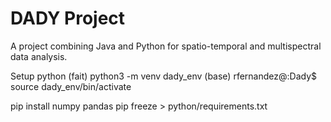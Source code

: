 # DADY Project
A project combining Java and Python for spatio-temporal and multispectral data analysis.


Setup python (fait)
python3 -m venv dady_env
(base) rfernandez@:Dady$ source dady_env/bin/activate

pip install numpy pandas
pip freeze > python/requirements.txt

